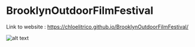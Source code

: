 # BrooklynOutdoorFilmFestival

Link to website : https://chloelitrico.github.io/BrooklynOutdoorFilmFestival/

![alt text](website_screenshot.png)
